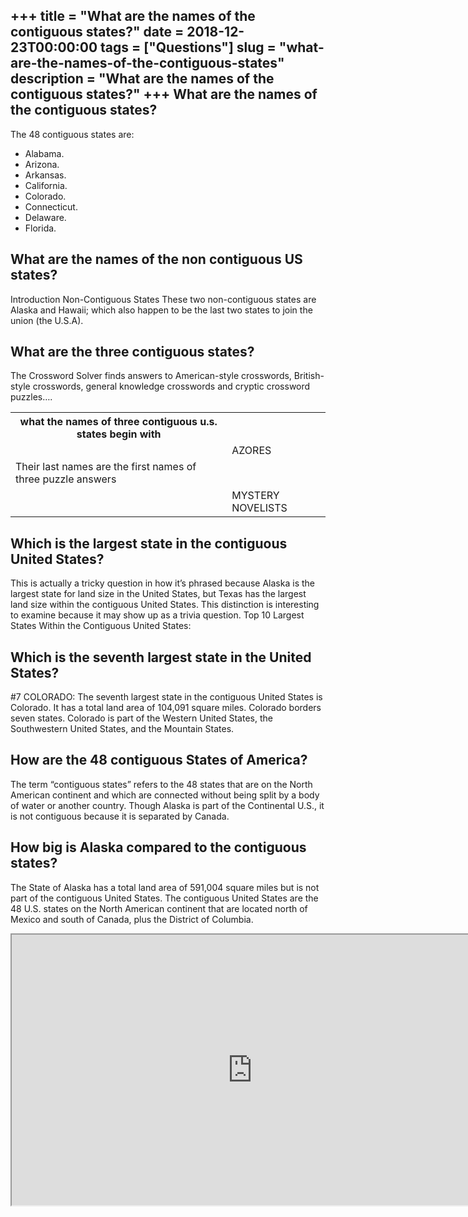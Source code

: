 +++
title = "What are the names of the contiguous states?"
date = 2018-12-23T00:00:00
tags = ["Questions"]
slug = "what-are-the-names-of-the-contiguous-states"
description = "What are the names of the contiguous states?"
+++
What are the names of the contiguous states?
--------------------------------------------

The 48 contiguous states are:

- Alabama.
- Arizona.
- Arkansas.
- California.
- Colorado.
- Connecticut.
- Delaware.
- Florida.

What are the names of the non contiguous US states?
---------------------------------------------------

Introduction Non-Contiguous States These two non-contiguous states are Alaska and Hawaii; which also happen to be the last two states to join the union (the U.S.A).

What are the three contiguous states?
-------------------------------------

The Crossword Solver finds answers to American-style crosswords, British-style crosswords, general knowledge crosswords and cryptic crossword puzzles….

<table><tr><th>what the names of three contiguous u.s. states begin with</th></tr><tr><td></td><td>AZORES</td></tr><tr><td>Their last names are the first names of three puzzle answers</td></tr><tr><td></td><td>MYSTERY NOVELISTS</td></tr></table>

Which is the largest state in the contiguous United States?
-----------------------------------------------------------

This is actually a tricky question in how it’s phrased because Alaska is the largest state for land size in the United States, but Texas has the largest land size within the contiguous United States. This distinction is interesting to examine because it may show up as a trivia question. Top 10 Largest States Within the Contiguous United States:

Which is the seventh largest state in the United States?
--------------------------------------------------------

\#7 COLORADO: The seventh largest state in the contiguous United States is Colorado. It has a total land area of 104,091 square miles. Colorado borders seven states. Colorado is part of the Western United States, the Southwestern United States, and the Mountain States.

How are the 48 contiguous States of America?
--------------------------------------------

The term “contiguous states” refers to the 48 states that are on the North American continent and which are connected without being split by a body of water or another country. Though Alaska is part of the Continental U.S., it is not contiguous because it is separated by Canada.

How big is Alaska compared to the contiguous states?
----------------------------------------------------

The State of Alaska has a total land area of 591,004 square miles but is not part of the contiguous United States. The contiguous United States are the 48 U.S. states on the North American continent that are located north of Mexico and south of Canada, plus the District of Columbia.

<iframe allow="accelerometer; autoplay; clipboard-write; encrypted-media; gyroscope; picture-in-picture" allowfullscreen="" class="__youtube_prefs__  epyt-is-override  no-lazyload" data-no-lazy="1" data-origheight="433" data-origwidth="770" data-skipgform_ajax_framebjll="" height="433" id="_ytid_48604" loading="lazy" src="https://www.youtube.com/embed/I2Q7RJmvkcE?enablejsapi=1&autoplay=0&cc_load_policy=0&cc_lang_pref=&iv_load_policy=1&loop=0&modestbranding=0&rel=1&fs=1&playsinline=0&autohide=2&theme=dark&color=red&controls=1&" title="YouTube player" width="770"></iframe>